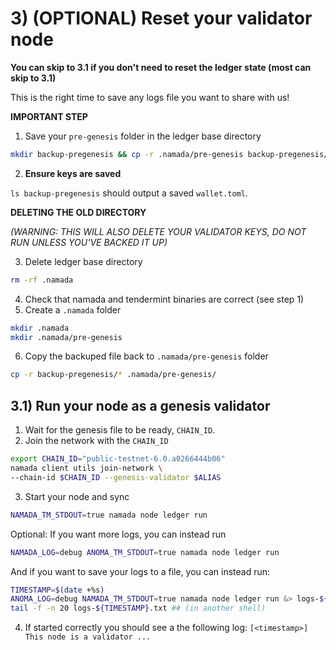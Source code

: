 # 3) (OPTIONAL) Reset your validator node
**You can skip to 3.1 if you don't need to reset the ledger state (most can skip to 3.1)**

This is the right time to save any logs file you want to share with us!

**IMPORTANT STEP**

1. Save your `pre-genesis` folder in the ledger base directory

```bash
mkdir backup-pregenesis && cp -r .namada/pre-genesis backup-pregenesis/
```

2. **Ensure keys are saved**

`ls backup-pregenesis` should output a saved `wallet.toml`.

**DELETING THE OLD DIRECTORY**

*(WARNING: THIS WILL ALSO DELETE YOUR VALIDATOR KEYS, DO NOT RUN UNLESS YOU'VE BACKED IT UP)*

3. Delete ledger base directory 
```bash
rm -rf .namada
```
4. Check that namada and tendermint binaries are correct (see step 1)
5. Create a `.namada` folder
```bash
mkdir .namada
mkdir .namada/pre-genesis
```
6. Copy the backuped file back to `.namada/pre-genesis` folder
```bash
cp -r backup-pregenesis/* .namada/pre-genesis/
```

## 3.1) Run your node as a genesis validator

1. Wait for the genesis file to be ready, `CHAIN_ID`.
2. Join the network with the `CHAIN_ID`
``` bash
export CHAIN_ID="public-testnet-6.0.a0266444b06"
namada client utils join-network \
--chain-id $CHAIN_ID --genesis-validator $ALIAS
```

3. Start your node and sync
```bash
NAMADA_TM_STDOUT=true namada node ledger run
```
Optional: If you want more logs, you can instead run
```bash
NAMADA_LOG=debug ANOMA_TM_STDOUT=true namada node ledger run
```
And if you want to save your logs to a file, you can instead run:
```bash
TIMESTAMP=$(date +%s)
ANOMA_LOG=debug NAMADA_TM_STDOUT=true namada node ledger run &> logs-${TIMESTAMP}.txt
tail -f -n 20 logs-${TIMESTAMP}.txt ## (in another shell)
```
4. If started correctly you should see a the following log:
`[<timestamp>] This node is a validator ...`
    